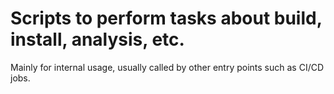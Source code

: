 # Scripts to perform tasks about build, install, analysis, etc.

Mainly for internal usage, usually called by other entry points such as CI/CD jobs.
